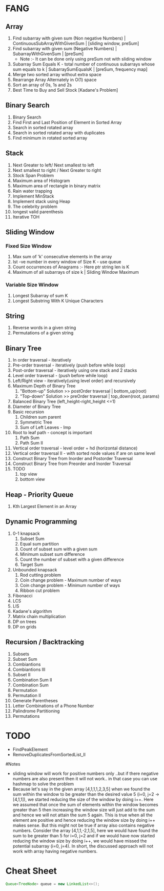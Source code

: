# FANG

## Array
1. Find subarray with given sum (Non negative Numbers) | ContinuousSubArrayWithGivenSum | [sliding window, preSum]
2. Find subarray with given sum (Negative Numbers) | SubarrayWithGivenSum | [preSum]
    -   Note  :- It can be done only using preSum not with sliding window
3. Subarray Sum Equals K - total number of continuous subarrays whose sum equals to k | SubarraySumEqualsK | [preSum, frequency map]
4. Merge two sorted array without extra space
5. Rearrange Array Alternately in O(1) space
6. Sort an array of 0s, 1s and 2s
7. Best Time to Buy and Sell Stock [Kadane's Problem]

## Binary Search
1. Binary Search
2. Find First and Last Position of Element in Sorted Array
3. Search in sorted rotated array
4. Search in sorted rotated array with duplicates
5. Find minimum in rotated sorted array

## Stack
1. Next Greater to left/ Next smallest to left 
2. Next smallest to right / Next Greater to right
3. Stock Span Problem
4. Maximum area of Histogram
5. Maximum area of rectangle in binary matrix
6. Rain water trapping
7. Implement MinStack
8. Implement stack using Heap
9. The celebrity problem
10. longest valid parenthesis
11. Iterative TOH

## Sliding Window
### Fixed Size Window
1. Max sum of 'k' consecutive elements in the array
2. Ist -ve number in every window of Size K - use queue
3. Count occurrences of Anagrams :- Here ptr string len is K
4. Maximum of all subarrays of size k | Sliding Window Maximum
### Variable Size Window
1. Longest Subarray of sum K
2. Longest Substring With K Unique Characters

## String
1. Reverse words in a given string
2. Permutations of a given string

## Binary Tree
1. In order traversal - iteratively
2. Pre-order traversal - iteratively (push before while loop)
3. Post-order traversal - iteratively using one stack and 2 stacks
4. Level order traversal - (push before while loop)
5. Left/Right view - iteratively(using level order) and recursively
6. Maximum Depth of Binary Tree
   1. "Bottom-up" Solution >> postOrder traversal | bottom_up(root)
   2. "Top-down" Solution >> preOrder traversal | top_down(root, params)
7. Balanced Binary Tree (left_height-right_height <=1)
8. Diameter of Binary Tree
9. Basic recursion
   1. Children sum parent 
   2. Symmetric Tree
   3. Sum of Left Leaves - Imp
10. Root to leaf path - concept is important
    1. Path Sum
    2. Path Sum II
11. Vertical order traversal - level order + hd (horizontal distance)
12. Vertical order traversal II - with sorted node values if are on same level
13. Construct Binary Tree from Inorder and Postorder Traversal
14. Construct Binary Tree from Preorder and Inorder Traversal
15. TODO
    1. top view
    2. bottom view
    
## Heap - Priority Queue
1. Kth Largest Element in an Array

## Dynamic Programming
1. 0-1 knapsack
   1. Subset Sum
   2. Equal sum partition
   3. Count of subset sum with a given sum
   4. Minimum subset sum difference
   5. Count the number of subset with a given difference
   6. Target Sum
2. Unbounded knapsack
   1. Rod cutting problem
   2. Coin change problem - Maximum number of ways
   3. Coin change problem - Minimum number of ways
   4. Ribbon cut problem
3. Fibonacci
4. LCS
5. LIS
6. Kadane's algorithm
7. Matrix chain multiplication
8. DP on trees
9. DP on grids

## Recursion / Backtracking
1. Subsets 
2. Subset Sum
3. Combiantions 
4. Combiantions III 
5. Subset II 
6. Combination Sum II 
7. Combination Sum 
8. Permutation 
9. Permutation II 
10. Generate Parentheses 
11. Letter Combinations of a Phone Number 
12. Palindrome Partitioning 
13. Permutations

# TODO
- FindPeakElement
- RemoveDuplicatesFromSortedList_II

#Notes
- sliding window will work for positive numbers only ..but if there negative numbers are also present then it will not 
   work.. in that case you can use hashmap to solve the problem
- Because let's say in the given array [4,1,1,1,2,3,5] when we found the sum within the window to be greater than the 
   desired value 5 (i=0, j=2 -> [4,1,1]), we started reducing the size of the window by doing i++. 
   Here we assumed that once the sum of elements within the window becomes greater than 5 then increasing the window size 
   will just add to the sum and hence we will not attain the sum 5 again. This is true when all the element are positive 
   and hence reducing the window size by doing i++ makes sense. But this might not be true if array also contains negative 
   numbers. Consider the array [4,1,1,-2,1,5], here we would have found the sum to be greater than 5 for i=0, j=2 and if 
   we would have now started reducing the window size by doing i++, we would have missed the potential subarray (i=0, j=4).
   In short, the discussed approach will not work with array having negative numbers.

# Cheat Sheet
```java
Queue<TreeNode> queue = new LinkedList<>();
```

